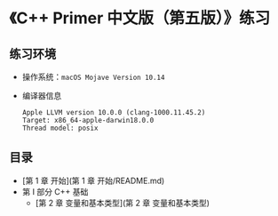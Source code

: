 # 《C++ Primer 中文版（第五版）》练习



## 练习环境

- 操作系统：`macOS Mojave Version 10.14`

- 编译器信息

  ```
  Apple LLVM version 10.0.0 (clang-1000.11.45.2)
  Target: x86_64-apple-darwin18.0.0
  Thread model: posix
  ```



## 目录

- [第 1 章 开始](第 1 章 开始/README.md)
- 第 I 部分 C++ 基础
  - [第 2 章 变量和基本类型](第 2 章 变量和基本类型)
